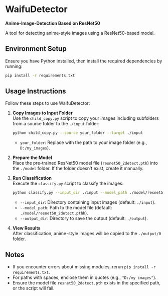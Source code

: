# WaifuDetector  
**Anime-Image-Detection Based on ResNet50**

A tool for detecting anime-style images using a ResNet50-based model.

## Environment Setup
Ensure you have Python installed, then install the required dependencies by running:
```bash
pip install -r requirements.txt
```

## Usage Instructions
Follow these steps to use WaifuDetector:

1. **Copy Images to Input Folder**  
   Use the `child_copy.py` script to copy your images including subfolders from a source folder to the `./input` folder:
   ```bash
   python child_copy.py --source your_folder --target ./input
   ```
   - `your_folder`: Replace with the path to your image folder (e.g., `D:/my_images`).

2. **Prepare the Model**  
   Place the pre-trained ResNet50 model file (`resnet50_2detect.pth`) into the `./model` folder. If the folder doesn’t exist, create it manually.

3. **Run Classification**  
   Execute the `classify.py` script to classify the images:
   ```bash
   python classify.py --input_dir ./input --model_path ./model/resnet50_2detect.pthh --output_dir ./output
   ```
   - `--input_dir`: Directory containing input images (default: `./input`).
   - `--model_path`: Path to the model file (default: `./model/resnet50_2detect.pthh`).
   - `--output_dir`: Directory to save the output (default: `./output`).

4. **View Results**  
   After classification, anime-style images will be copied to the `./output/0` folder.

## Notes
- If you encounter errors about missing modules, rerun `pip install -r requirements.txt`.
- For paths with spaces, enclose them in quotes (e.g., `"D:/my images"`).
- Ensure the model file `resnet50_2detect.pth` exists in the specified path, or the script will fail.
